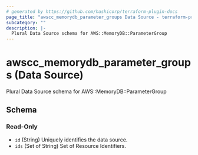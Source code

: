 ```yaml
---
# generated by https://github.com/hashicorp/terraform-plugin-docs
page_title: "awscc_memorydb_parameter_groups Data Source - terraform-provider-awscc"
subcategory: ""
description: |-
  Plural Data Source schema for AWS::MemoryDB::ParameterGroup
---
```


# awscc_memorydb_parameter_groups (Data Source)

Plural Data Source schema for AWS::MemoryDB::ParameterGroup



<!-- schema generated by tfplugindocs -->
## Schema

### Read-Only

- `id` (String) Uniquely identifies the data source.
- `ids` (Set of String) Set of Resource Identifiers.
